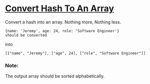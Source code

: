 # [Convert Hash To An Array](https://www.codewars.com/kata/59557b2a6e595316ab000046) #

Convert a hash into an array. Nothing more, Nothing less.

    {name: 'Jeremy', age: 24, role: 'Software Engineer'}
    should be converted 
    
into

    [["name", "Jeremy"], ["age", 24], ["role", "Software Engineer"]]

### Note: ### 

The output array should be sorted alphabetically.
